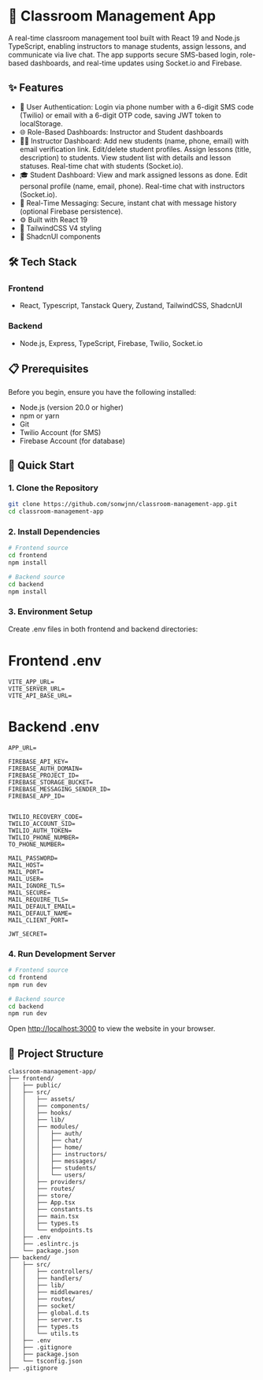 # 🚀 Classroom Management App

A real-time classroom management tool built with React 19 and Node.js TypeScript, enabling instructors to manage students, assign lessons, and communicate via live chat. The app supports secure SMS-based login, role-based dashboards, and real-time updates using Socket.io and Firebase.

## ✨ Features

- 🏬 User Authentication: Login via phone number with a 6-digit SMS code (Twilio) or email with a 6-digit OTP code, saving JWT token to localStorage.
- 🌐 Role-Based Dashboards: Instructor and Student dashboards
- 🧑‍🏫 Instructor Dashboard:
Add new students (name, phone, email) with email verification link.
Edit/delete student profiles.
Assign lessons (title, description) to students.
View student list with details and lesson statuses.
Real-time chat with students (Socket.io).
- 🎓 Student Dashboard:
View and mark assigned lessons as done.
Edit personal profile (name, email, phone).
Real-time chat with instructors (Socket.io).
- 💬 Real-Time Messaging: Secure, instant chat with message history (optional Firebase persistence).
- ⚙️ Built with React 19
- 🎨 TailwindCSS V4 styling
- 💅 ShadcnUI components

## 🛠️ Tech Stack

### Frontend

- React, Typescript, Tanstack Query, Zustand, TailwindCSS, ShadcnUI

### Backend

- Node.js, Express, TypeScript, Firebase, Twilio, Socket.io

## 📋 Prerequisites

Before you begin, ensure you have the following installed:

- Node.js (version 20.0 or higher)
- npm or yarn
- Git
- Twilio Account (for SMS)
- Firebase Account (for database)

## 🚀 Quick Start

### 1. Clone the Repository

```bash
git clone https://github.com/sonwjnn/classroom-management-app.git
cd classroom-management-app
```

### 2. Install Dependencies

```bash
# Frontend source
cd frontend
npm install

# Backend source
cd backend
npm install
```

### 3. Environment Setup

Create .env files in both frontend and backend directories:
# Frontend .env
```env
VITE_APP_URL=
VITE_SERVER_URL=
VITE_API_BASE_URL=
```

# Backend .env
```env
APP_URL=

FIREBASE_API_KEY=
FIREBASE_AUTH_DOMAIN=
FIREBASE_PROJECT_ID=
FIREBASE_STORAGE_BUCKET=
FIREBASE_MESSAGING_SENDER_ID=
FIREBASE_APP_ID=


TWILIO_RECOVERY_CODE=
TWILIO_ACCOUNT_SID=
TWILIO_AUTH_TOKEN=
TWILIO_PHONE_NUMBER=
TO_PHONE_NUMBER=

MAIL_PASSWORD=
MAIL_HOST=
MAIL_PORT=
MAIL_USER=
MAIL_IGNORE_TLS=
MAIL_SECURE=
MAIL_REQUIRE_TLS=
MAIL_DEFAULT_EMAIL=
MAIL_DEFAULT_NAME=
MAIL_CLIENT_PORT=

JWT_SECRET=
```

### 4. Run Development Server

```bash
# Frontend source
cd frontend
npm run dev

# Backend source
cd backend
npm run dev
```

Open [http://localhost:3000](http://localhost:3000) to view the website in your browser.

## 📁 Project Structure

```
classroom-management-app/
├── frontend/
│   ├── public/
│   ├── src/
│   │   ├── assets/
│   │   ├── components/
│   │   ├── hooks/
│   │   ├── lib/
│   │   ├── modules/
│   │   │   ├── auth/
│   │   │   ├── chat/
│   │   │   ├── home/
│   │   │   ├── instructors/
│   │   │   ├── messages/
│   │   │   ├── students/
│   │   │   └── users/
│   │   ├── providers/
│   │   ├── routes/
│   │   ├── store/
│   │   ├── App.tsx
│   │   ├── constants.ts
│   │   ├── main.tsx
│   │   ├── types.ts
│   │   └── endpoints.ts
│   ├── .env
│   ├── .eslintrc.js
│   └── package.json
├── backend/
│   ├── src/
│   │   ├── controllers/
│   │   ├── handlers/
│   │   ├── lib/
│   │   ├── middlewares/
│   │   ├── routes/
│   │   ├── socket/
│   │   ├── global.d.ts
│   │   ├── server.ts
│   │   ├── types.ts
│   │   └── utils.ts
│   ├── .env
│   ├── .gitignore
│   ├── package.json
│   └── tsconfig.json
├── .gitignore
```
